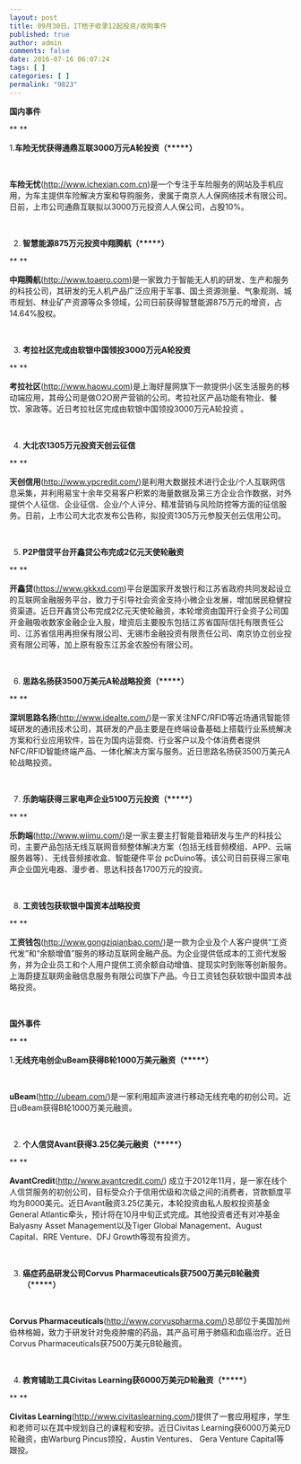 ```yaml
---
layout: post
title: 09月30日，IT桔子收录12起投资/收购事件
published: true
author: admin
comments: false
date: 2016-07-16 06:07:24
tags: [ ]
categories: [ ]
permalink: "9823"
---
```

**国内事件**

** **

1.**车险无忧获得通鼎互联3000万元A轮投资（\*****）**

&nbsp;

**车险无忧**(http://www.ichexian.com.cn)是一个专注于车险服务的网站及手机应用，为车主提供车险解决方案和导购服务，隶属于南京人人保网络技术有限公司。日前，上市公司通鼎互联拟以3000万元投资人人保公司，占股10%。

&nbsp;

2. **智慧能源875万元投资中翔腾航（\*****）**

** **

**中翔腾航**(http://www.toaero.com)是一家致力于智能无人机的研发、生产和服务的科技公司，其研发的无人机产品广泛应用于军事、国土资源测量、气象观测、城市规划、林业矿产资源等众多领域，公司日前获得智慧能源875万元的增资，占14.64%股权。

&nbsp;

3. **考拉社区完成由软银中国领投3000万元A轮投资**

** **

**考拉社区**(http://www.haowu.com)是上海好屋网旗下一款提供小区生活服务的移动端应用，其母公司是做O2O房产营销的公司。考拉社区产品功能有物业、餐饮、家政等。近日考拉社区完成由软银中国领投3000万元A轮投资 。

&nbsp;

4. **大北农1305万元投资天创云征信**

** **

**天创信用**(http://www.ypcredit.com/)是利用大数据技术进行企业/个人互联网信息采集，并利用易宝十余年交易客户积累的海量数据及第三方企业合作数据，对外提供个人征信、企业征信、企业/个人评分、精准营销与风险防控等方面的征信服务。日前，上市公司大北农发布公告称，拟投资1305万元参股天创云信用公司。

&nbsp;

5. **P2P借贷平台开鑫贷公布完成2亿元天使轮融资**

** **

**开鑫贷**(https://www.gkkxd.com)平台是国家开发银行和江苏省政府共同发起设立的互联网金融服务平台，致力于引导社会资金支持小微企业发展，增加居民稳健投资渠道。近日开鑫贷公布完成2亿元天使轮融资，本轮增资由国开行全资子公司国开金融吸收数家金融企业入股，增资后主要股东包括江苏省国际信托有限责任公司、江苏省信用再担保有限公司、无锡市金融投资有限责任公司、南京协立创业投资有限公司等，加上原有股东江苏金农股份有限公司。

&nbsp;

6. **思路名扬获3500万美元A轮战略投资（\*****）**

** **

**深圳思路名扬**(http://www.idealte.com/)是一家关注NFC/RFID等近场通讯智能领域研发的通讯技术公司，其研发的产品主要是在终端设备基础上搭载行业系统解决方案和行业应用软件，旨在为国内运营商、行业客户以及个体消费者提供NFC/RFID智能终端产品、一体化解决方案与服务。近日思路名扬获3500万美元A轮战略投资。

&nbsp;

7. **乐韵端获得三家电声企业5100万元投资（\*****）**

** **

**乐韵端**(http://www.wiimu.com/)是一家主要主打智能音箱研发与生产的科技公司，主要产品包括无线互联网音频整体解决方案（包括无线音频模组、APP、云端服务器等）、无线音频接收盒、智能硬件平台 pcDuino等。该公司日前获得三家电声企业国光电器、漫步者、思达科技各1700万元的投资。

&nbsp;

8. **工资钱包获软银中国资本战略投资**

** **

**工资钱包**(http://www.gongziqianbao.com/)是一款为企业及个人客户提供“工资代发”和“余额增值”服务的移动互联网金融产品。为企业提供低成本的工资代发服务，并为企业员工和个人用户提供工资余额自动增值、提现实时到账等创新服务。上海蔚捷互联网金融信息服务有限公司旗下产品。今日工资钱包获软银中国资本战略投资。

&nbsp;

**国外事件**

** **

1.**无线充电创企uBeam获得B轮1000万美元融资（\*****）**

&nbsp;

**uBeam**(http://ubeam.com/)是一家利用超声波进行移动无线充电的初创公司。近日uBeam获得B轮1000万美元融资。

&nbsp;

2. **个人信贷Avant获得3.25亿美元融资（\*****）**

** **

**AvantCredit**(http://www.avantcredit.com/) 成立于2012年11月，是一家在线个人信贷服务的初创公司，目标受众介于信用优级和次级之间的消费者，贷款额度平均为8000美元。近日Avant融资3.25亿美元，本轮投资由私人股权投资基金General Atlantic牵头，预计将在10月中旬正式完成。其他投资者还有对冲基金Balyasny Asset Management以及Tiger Global Management、August Capital、RRE Venture、DFJ Growth等现有投资方。

&nbsp;

3. **癌症药品研发公司Corvus Pharmaceuticals获7500万美元B轮融资（\*****）**

&nbsp;

**Corvus Pharmaceuticals**(http://www.corvuspharma.com/)总部位于美国加州伯林格姆，致力于研发针对免疫肿瘤的药品，其产品可用于肺癌和血癌治疗。近日Corvus Pharmaceuticals获7500万美元B轮融资。

&nbsp;

4. **教育辅助工具Civitas Learning获6000万美元D轮融资（\*****）**

** **

**Civitas Learning**(http://www.civitaslearning.com/)提供了一套应用程序，学生和老师可以在其中规划自己的课程和安排。近日Civitas Learning获6000万美元D轮融资，由Warburg Pincus领投，Austin Ventures、 Gera Venture Capital等跟投。